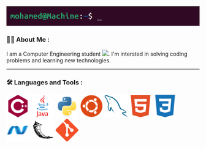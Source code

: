 <div align="center">
  <img src="welcome to my github.gif" width="800"/>
</div>



### 👨‍💻 About Me :
I am a Computer Engineering student <img src="https://media.giphy.com/media/bGgsc5mWoryfgKBx1u/giphy.gif" width="30">. I'm intersted in solving coding problems and learning new technologies.


---

### :hammer_and_wrench: Languages and Tools :
<div>
    <img src="https://github.com/devicons/devicon/blob/master/icons/cplusplus/cplusplus-plain.svg" title="C++" **alt="C++" width="60" height="60"/>
    <img src="https://github.com/devicons/devicon/blob/master/icons/java/java-original-wordmark.svg" title="JAVA" **alt="JAVA" width="60" height="60"/>
    <img src="https://github.com/devicons/devicon/blob/master/icons/python/python-original.svg" title="Python" **alt="Python" width="60" height="60"/>
    <img src="https://github.com/devicons/devicon/blob/master/icons/ubuntu/ubuntu-plain.svg" title="ubuntu" **alt="ubuntu" width="60" height="60"/>
    <img src="https://github.com/devicons/devicon/blob/master/icons/mysql/mysql-plain.svg" title="mysql" **alt="mysql" width="60" height="60"/>
    <img src="https://github.com/devicons/devicon/blob/master/icons/html5/html5-plain.svg" title="html5" **alt="html5" width="60" height="60"/>
    <img src="https://github.com/devicons/devicon/blob/master/icons/css3/css3-plain.svg" title="CSS" **alt="CSS" width="60" height="60"/>
    <img src="https://github.com/devicons/devicon/blob/master/icons/dot-net/dot-net-original.svg" title="dotnet" **alt="dotnet" width="60" height="60"/>
  <img src="https://github.com/devicons/devicon/blob/master/icons/flask/flask-original.svg" title="flask" **alt="flask" width="60" height="60"/>
  <img src="https://github.com/devicons/devicon/blob/master/icons/git/git-plain.svg" title="git" **alt="git" width="60" height="60"/>
</div>
